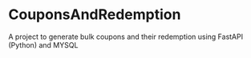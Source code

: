 # CouponsAndRedemption
A project to generate bulk coupons and their redemption using FastAPI (Python) and MYSQL

